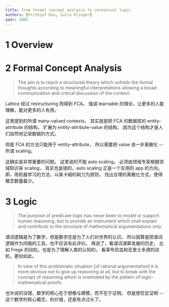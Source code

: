 ```yaml
---
title: from formal concept analysis to contextual logic
authors: [Frithjof Dau, Julia Klinger]
year: 2005
---
```


# 1 Overview

# 2 Formal Concept Analysis

> The aim is to reach a structured theory which unfolds the formal
> thoughts according to meaningful interpretations allowing a broad
> communication and critical discussion of the content.

Lattice 经过 restructuring 而得到 FCA。
强调 learnable 的理论，让更多的人能理解，能对更多的人有用。

这里提到的所谓 many-valued contexts，
其实就是把 FCA 的数据库的 entity-attribute 的结构，
扩展为 entity-attribute-value 的结构，
因为这个结构才是人们自然地记录数据的方式。

但是 FCA 的方法只能用于 entity-attribute，
所以需要把 value 进一步离散化 -- 所谓 scaling。

这确实是非常重要的问题。
这里说的不能 auto scaling，
必须由领域专家根据领域知识来 scaling，
其实也是错的，auto scaling 正是一个实用的 app 的方向。
即，用机器学习的方法，以奥卡姆的剃刀为原则，
找出合理的离散化方式，使得概念数量最少。

# 3 Logic

> The purpose of predicate logic has never been to model or support
> human reasoning, but to provide an instrument which shall explain
> and contribute to the structure of mathematical argumentations only.

谓词逻辑是为了数学，但是数学还是为了人们对世界的认识。
所以就算是把谓词逻辑作为间接的工具，也不应该有此评价。
再说了，看谓词演算发展的历史，
比如 Frege 的动机，也是为了理解人类的认知的，
看莱布尼兹和亚里士多德的动机，更如如此。

> In view of this problematic situation [of rational argumentation] it
> is more obvious not to give up reasoning at all, but to break with
> the concept of reasoning which is orientated by the pattern of
> logic-mathematical proofs.

也许说的没错，数学的核心在于想像与建模，而不在于证明。
但是想否定证明 -- 这个数学的核心概念，的价值，还是有点过头了。

